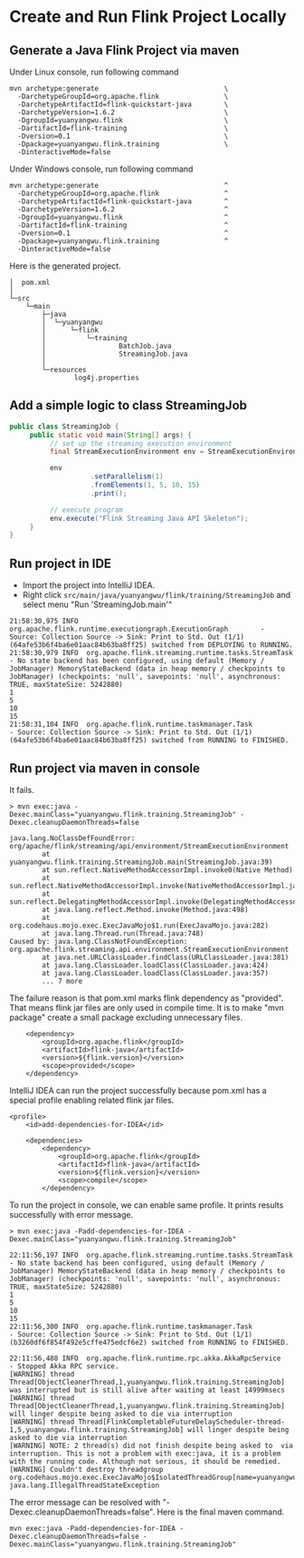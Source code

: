 # Create and Run Flink Project Locally

## Generate a Java Flink Project via maven

Under Linux console, run following command

```console
mvn archetype:generate                               \
  -DarchetypeGroupId=org.apache.flink                \
  -DarchetypeArtifactId=flink-quickstart-java        \
  -DarchetypeVersion=1.6.2                           \
  -DgroupId=yuanyangwu.flink                         \
  -DartifactId=flink-training                        \
  -Dversion=0.1                                      \
  -Dpackage=yuanyangwu.flink.training                \
  -DinteractiveMode=false
```

Under Windows console, run following command

```console
mvn archetype:generate                               ^
  -DarchetypeGroupId=org.apache.flink                ^
  -DarchetypeArtifactId=flink-quickstart-java        ^
  -DarchetypeVersion=1.6.2                           ^
  -DgroupId=yuanyangwu.flink                         ^
  -DartifactId=flink-training                        ^
  -Dversion=0.1                                      ^
  -Dpackage=yuanyangwu.flink.training                ^
  -DinteractiveMode=false
```

Here is the generated project.

```console
│  pom.xml
│
└─src
    └─main
        ├─java
        │  └─yuanyangwu
        │      └─flink
        │          └─training
        │                  BatchJob.java
        │                  StreamingJob.java
        │
        └─resources
                log4j.properties
```

## Add a simple logic to class StreamingJob

```java
public class StreamingJob {
     public static void main(String[] args) {
          // set up the streaming execution environment
          final StreamExecutionEnvironment env = StreamExecutionEnvironment.getExecutionEnvironment();

          env
                    .setParallelism(1)
                    .fromElements(1, 5, 10, 15)
                    .print();

          // execute program
          env.execute("Flink Streaming Java API Skeleton");
     }
}
```

## Run project in IDE

- Import the project into IntelliJ IDEA.
- Right click ```src/main/java/yuanyangwu/flink/training/StreamingJob``` and select menu "Run 'StreamingJob.main'"

```console
21:58:30,975 INFO  org.apache.flink.runtime.executiongraph.ExecutionGraph        - Source: Collection Source -> Sink: Print to Std. Out (1/1) (64afe53b6f4ba6e01aac84b63ba8ff25) switched from DEPLOYING to RUNNING.
21:58:30,979 INFO  org.apache.flink.streaming.runtime.tasks.StreamTask           - No state backend has been configured, using default (Memory / JobManager) MemoryStateBackend (data in heap memory / checkpoints to JobManager) (checkpoints: 'null', savepoints: 'null', asynchronous: TRUE, maxStateSize: 5242880)
1
5
10
15
21:58:31,104 INFO  org.apache.flink.runtime.taskmanager.Task                     - Source: Collection Source -> Sink: Print to Std. Out (1/1) (64afe53b6f4ba6e01aac84b63ba8ff25) switched from RUNNING to FINISHED.
```

## Run project via maven in console

It fails.

```console
> mvn exec:java -Dexec.mainClass="yuanyangwu.flink.training.StreamingJob" -Dexec.cleanupDaemonThreads=false

java.lang.NoClassDefFoundError: org/apache/flink/streaming/api/environment/StreamExecutionEnvironment
        at yuanyangwu.flink.training.StreamingJob.main(StreamingJob.java:39)
        at sun.reflect.NativeMethodAccessorImpl.invoke0(Native Method)
        at sun.reflect.NativeMethodAccessorImpl.invoke(NativeMethodAccessorImpl.java:62)
        at sun.reflect.DelegatingMethodAccessorImpl.invoke(DelegatingMethodAccessorImpl.java:43)
        at java.lang.reflect.Method.invoke(Method.java:498)
        at org.codehaus.mojo.exec.ExecJavaMojo$1.run(ExecJavaMojo.java:282)
        at java.lang.Thread.run(Thread.java:748)
Caused by: java.lang.ClassNotFoundException: org.apache.flink.streaming.api.environment.StreamExecutionEnvironment
        at java.net.URLClassLoader.findClass(URLClassLoader.java:381)
        at java.lang.ClassLoader.loadClass(ClassLoader.java:424)
        at java.lang.ClassLoader.loadClass(ClassLoader.java:357)
        ... 7 more
```

The failure reason is that pom.xml marks flink dependency as "provided". That means flink jar files are only used in compile time. It is to make "mvn package" create a small package excluding unnecessary files.

```console
    <dependency>
        <groupId>org.apache.flink</groupId>
        <artifactId>flink-java</artifactId>
        <version>${flink.version}</version>
        <scope>provided</scope>
    </dependency>
```

IntelliJ IDEA can run the project successfully because pom.xml has a special profile enabling related flink jar files.

```console
<profile>
    <id>add-dependencies-for-IDEA</id>

    <dependencies>
        <dependency>
            <groupId>org.apache.flink</groupId>
            <artifactId>flink-java</artifactId>
            <version>${flink.version}</version>
            <scope>compile</scope>
        </dependency>
```

To run the project in console, we can enable same profile. It prints results successfully with error message.

```console
> mvn exec:java -Padd-dependencies-for-IDEA -Dexec.mainClass="yuanyangwu.flink.training.StreamingJob"

22:11:56,197 INFO  org.apache.flink.streaming.runtime.tasks.StreamTask           - No state backend has been configured, using default (Memory / JobManager) MemoryStateBackend (data in heap memory / checkpoints to JobManager) (checkpoints: 'null', savepoints: 'null', asynchronous: TRUE, maxStateSize: 5242880)
1
5
10
15
22:11:56,300 INFO  org.apache.flink.runtime.taskmanager.Task                     - Source: Collection Source -> Sink: Print to Std. Out (1/1) (b3260df6f854f492e5cffe475edcf6e2) switched from RUNNING to FINISHED.

22:11:56,488 INFO  org.apache.flink.runtime.rpc.akka.AkkaRpcService              - Stopped Akka RPC service.
[WARNING] thread Thread[ObjectCleanerThread,1,yuanyangwu.flink.training.StreamingJob] was interrupted but is still alive after waiting at least 14999msecs
[WARNING] thread Thread[ObjectCleanerThread,1,yuanyangwu.flink.training.StreamingJob] will linger despite being asked to die via interruption
[WARNING] thread Thread[FlinkCompletableFutureDelayScheduler-thread-1,5,yuanyangwu.flink.training.StreamingJob] will linger despite being asked to die via interruption
[WARNING] NOTE: 2 thread(s) did not finish despite being asked to  via interruption. This is not a problem with exec:java, it is a problem with the running code. Although not serious, it should be remedied.
[WARNING] Couldn't destroy threadgroup org.codehaus.mojo.exec.ExecJavaMojo$IsolatedThreadGroup[name=yuanyangwu.flink.training.StreamingJob,maxpri=10]
java.lang.IllegalThreadStateException
```

The error message can be resolved with "-Dexec.cleanupDaemonThreads=false". Here is the final maven command.

```console
mvn exec:java -Padd-dependencies-for-IDEA -Dexec.cleanupDaemonThreads=false -Dexec.mainClass="yuanyangwu.flink.training.StreamingJob"
```
